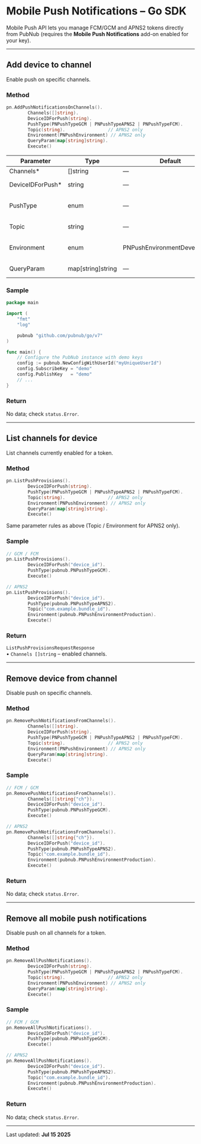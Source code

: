 # Mobile Push Notifications – Go SDK

Mobile Push API lets you manage FCM/GCM and APNS2 tokens directly from PubNub (requires the **Mobile Push Notifications** add-on enabled for your key).

---

## Add device to channel

Enable push on specific channels.

### Method

```go
pn.AddPushNotificationsOnChannels().
        Channels([]string).
        DeviceIDForPush(string).
        PushType(PNPushTypeGCM | PNPushTypeAPNS2 | PNPushTypeFCM).
        Topic(string).                // APNS2 only
        Environment(PNPushEnvironment) // APNS2 only
        QueryParam(map[string]string).
        Execute()
```

Parameter | Type | Default | Notes
--------- | ---- | ------- | -----
Channels* | []string | — | Channels to enable.
DeviceIDForPush* | string | — | Mobile device token.
PushType | enum | — | PNPushTypeGCM, PNPushTypeAPNS2, PNPushTypeFCM.
Topic | string | — | APNS2 bundle identifier.
Environment | enum | PNPushEnvironmentDevelopment | APNS2: Development or Production.
QueryParam | map[string]string | — | Extra query parameters.

### Sample

```go
package main

import (
	"fmt"
	"log"

	pubnub "github.com/pubnub/go/v7"
)

func main() {
	// Configure the PubNub instance with demo keys
	config := pubnub.NewConfigWithUserId("myUniqueUserId")
	config.SubscribeKey = "demo"
	config.PublishKey   = "demo"
	// ...
}
```

### Return

No data; check `status.Error`.

---

## List channels for device

List channels currently enabled for a token.

### Method

```go
pn.ListPushProvisions().
        DeviceIDForPush(string).
        PushType(PNPushTypeGCM | PNPushTypeAPNS2 | PNPushTypeFCM).
        Topic(string).                // APNS2 only
        Environment(PNPushEnvironment) // APNS2 only
        QueryParam(map[string]string).
        Execute()
```

Same parameter rules as above (Topic / Environment for APNS2 only).

### Sample

```go
// GCM / FCM
pn.ListPushProvisions().
        DeviceIDForPush("device_id").
        PushType(pubnub.PNPushTypeGCM).
        Execute()

// APNS2
pn.ListPushProvisions().
        DeviceIDForPush("device_id").
        PushType(pubnub.PNPushTypeAPNS2).
        Topic("com.example.bundle_id").
        Environment(pubnub.PNPushEnvironmentProduction).
        Execute()
```

### Return

`ListPushProvisionsRequestResponse`  
• `Channels []string` – enabled channels.

---

## Remove device from channel

Disable push on specific channels.

### Method

```go
pn.RemovePushNotificationsFromChannels().
        Channels([]string).
        DeviceIDForPush(string).
        PushType(PNPushTypeGCM | PNPushTypeAPNS2 | PNPushTypeFCM).
        Topic(string).                // APNS2 only
        Environment(PNPushEnvironment) // APNS2 only
        QueryParam(map[string]string).
        Execute()
```

### Sample

```go
// FCM / GCM
pn.RemovePushNotificationsFromChannels().
        Channels([]string{"ch"}).
        DeviceIDForPush("device_id").
        PushType(pubnub.PNPushTypeGCM).
        Execute()

// APNS2
pn.RemovePushNotificationsFromChannels().
        Channels([]string{"ch"}).
        DeviceIDForPush("device_id").
        PushType(pubnub.PNPushTypeAPNS2).
        Topic("com.example.bundle_id").
        Environment(pubnub.PNPushEnvironmentProduction).
        Execute()
```

### Return

No data; check `status.Error`.

---

## Remove all mobile push notifications

Disable push on all channels for a token.

### Method

```go
pn.RemoveAllPushNotifications().
        DeviceIDForPush(string).
        PushType(PNPushTypeGCM | PNPushTypeAPNS2 | PNPushTypeFCM).
        Topic(string).                // APNS2 only
        Environment(PNPushEnvironment) // APNS2 only
        QueryParam(map[string]string).
        Execute()
```

### Sample

```go
// FCM / GCM
pn.RemoveAllPushNotifications().
        DeviceIDForPush("device_id").
        PushType(pubnub.PNPushTypeGCM).
        Execute()

// APNS2
pn.RemoveAllPushNotifications().
        DeviceIDForPush("device_id").
        PushType(pubnub.PNPushTypeAPNS2).
        Topic("com.example.bundle_id").
        Environment(pubnub.PNPushEnvironmentProduction).
        Execute()
```

### Return

No data; check `status.Error`.

---

Last updated: **Jul 15 2025**